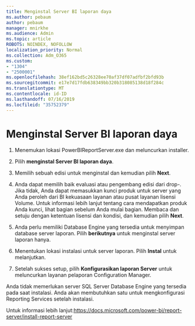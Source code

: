 ```yaml
---
title: Menginstal Server BI laporan daya
ms.author: pebaum
author: pebaum
manager: mnirkhe
ms.audience: Admin
ms.topic: article
ROBOTS: NOINDEX, NOFOLLOW
localization_priority: Normal
ms.collection: Adm_O365
ms.custom:
- "1304"
- "2500001"
ms.openlocfilehash: 38ef162bd5c26328ee70af37df07adfbf2bfd93b
ms.sourcegitcommit: e17e7d17fdb638349bb320b318085138d18f284c
ms.translationtype: MT
ms.contentlocale: id-ID
ms.lasthandoff: 07/16/2019
ms.locfileid: "35752379"
---
```

# <a name="install-power-bi-report-server"></a>Menginstal Server BI laporan daya

1. Menemukan lokasi PowerBIReportServer.exe dan meluncurkan installer.

2. Pilih **menginstal Server BI laporan daya**.

3. Memilih sebuah edisi untuk menginstal dan kemudian pilih **Next**.

4. Anda dapat memilih baik evaluasi atau pengembang edisi dari drop-.  Jika tidak, Anda dapat memasukkan kunci produk untuk server yang Anda peroleh dari BI kekuasaan layanan atau pusat layanan lisensi Volume. Untuk informasi lebih lanjut tentang cara mendapatkan produk Anda kunci, lihat bagian sebelum Anda mulai bagian. Membaca dan setuju dengan ketentuan lisensi dan kondisi, dan kemudian pilih **Next**.

5. Anda perlu memiliki Database Engine yang tersedia untuk menyimpan database server laporan. Pilih **berikutnya** untuk menginstal server laporan hanya.

6. Menentukan lokasi instalasi untuk server laporan. Pilih **Instal** untuk melanjutkan.

7. Setelah sukses setup, pilih **Konfigurasikan laporan Server** untuk meluncurkan layanan pelaporan Configuration Manager.

Anda tidak memerlukan server SQL Server Database Engine yang tersedia pada saat instalasi. Anda akan membutuhkan satu untuk mengkonfigurasi Reporting Services setelah instalasi.

Untuk informasi lebih lanjut:https://docs.microsoft.com/power-bi/report-server/install-report-server
